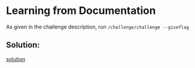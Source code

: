 # Learning from Documentation

As given in the challenge description, run `/challenge/challenge --giveflag`


## Solution:
[solution](01_Learning_from_Documentation.png)
